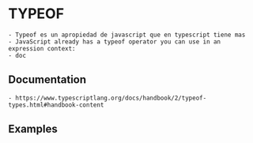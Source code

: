 
# TYPEOF

    - Typeof es un apropiedad de javascript que en typescript tiene mas 
    - JavaScript already has a typeof operator you can use in an expression context:
    - doc

## Documentation

    - https://www.typescriptlang.org/docs/handbook/2/typeof-types.html#handbook-content


## Examples